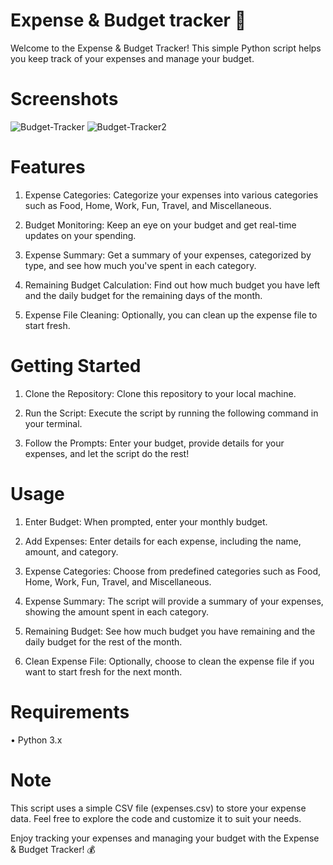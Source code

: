 # Expense & Budget tracker 💸
Welcome to the Expense & Budget Tracker! This simple Python script helps you keep track of your expenses and manage your budget.
# Screenshots
![Budget-Tracker](https://github.com/nikhila1612/Expense-Budget-Tracker/assets/84263617/c0013c41-e84b-4816-9c42-d4d68fd702b9)
![Budget-Tracker2](https://github.com/nikhila1612/Expense-Budget-Tracker/assets/84263617/363e1df1-f76e-4188-a323-c4c48b2a387a)

# Features
1. Expense Categories: Categorize your expenses into various categories such as Food, Home, Work, Fun, Travel, and Miscellaneous.

2. Budget Monitoring: Keep an eye on your budget and get real-time updates on your spending.

3. Expense Summary: Get a summary of your expenses, categorized by type, and see how much you've spent in each category.

4. Remaining Budget Calculation: Find out how much budget you have left and the daily budget for the remaining days of the month.

5. Expense File Cleaning: Optionally, you can clean up the expense file to start fresh.

# Getting Started
1. Clone the Repository: Clone this repository to your local machine.

2. Run the Script: Execute the script by running the following command in your terminal.

3. Follow the Prompts: Enter your budget, provide details for your expenses, and let the script do the rest!

# Usage
1. Enter Budget: When prompted, enter your monthly budget.

2. Add Expenses: Enter details for each expense, including the name, amount, and category.

3. Expense Categories: Choose from predefined categories such as Food, Home, Work, Fun, Travel, and Miscellaneous.

4. Expense Summary: The script will provide a summary of your expenses, showing the amount spent in each category.

5. Remaining Budget: See how much budget you have remaining and the daily budget for the rest of the month.

6. Clean Expense File: Optionally, choose to clean the expense file if you want to start fresh for the next month.

# Requirements
• Python 3.x

# Note
This script uses a simple CSV file (expenses.csv) to store your expense data. Feel free to explore the code and customize it to suit your needs.

Enjoy tracking your expenses and managing your budget with the Expense & Budget Tracker! 💰


 
